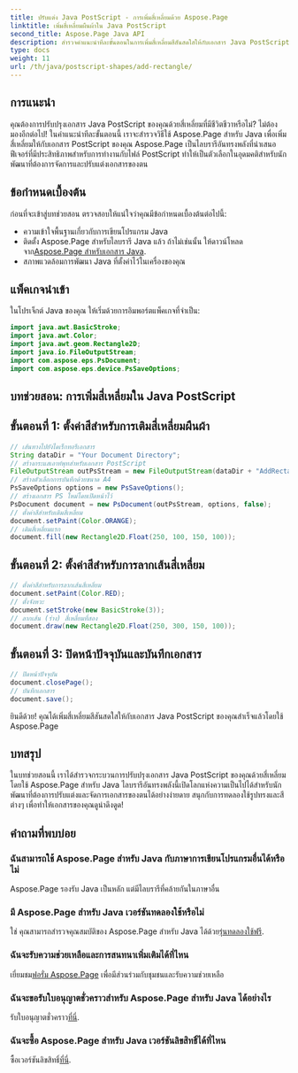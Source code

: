 ```yaml
---
title: ปรับแต่ง Java PostScript - การเพิ่มสี่เหลี่ยมด้วย Aspose.Page
linktitle: เพิ่มสี่เหลี่ยมผืนผ้าใน Java PostScript
second_title: Aspose.Page Java API
description: สำรวจคำแนะนำทีละขั้นตอนในการเพิ่มสี่เหลี่ยมสีสันสดใสให้กับเอกสาร Java PostScript โดยใช้ Aspose.Page สำหรับ Java ปรับปรุงการปรับแต่งเอกสารของคุณได้อย่างง่ายดาย!
type: docs
weight: 11
url: /th/java/postscript-shapes/add-rectangle/
---
```

## การแนะนำ
คุณต้องการปรับปรุงเอกสาร Java PostScript ของคุณด้วยสี่เหลี่ยมที่มีชีวิตชีวาหรือไม่? ไม่ต้องมองอีกต่อไป! ในคำแนะนำทีละขั้นตอนนี้ เราจะสำรวจวิธีใช้ Aspose.Page สำหรับ Java เพื่อเพิ่มสี่เหลี่ยมให้กับเอกสาร PostScript ของคุณ Aspose.Page เป็นไลบรารีอันทรงพลังที่นำเสนอฟีเจอร์ที่มีประสิทธิภาพสำหรับการทำงานกับไฟล์ PostScript ทำให้เป็นตัวเลือกในอุดมคติสำหรับนักพัฒนาที่ต้องการจัดการและปรับแต่งเอกสารของตน
## ข้อกำหนดเบื้องต้น
ก่อนที่จะเข้าสู่บทช่วยสอน ตรวจสอบให้แน่ใจว่าคุณมีข้อกำหนดเบื้องต้นต่อไปนี้:
- ความเข้าใจพื้นฐานเกี่ยวกับการเขียนโปรแกรม Java
-  ติดตั้ง Aspose.Page สำหรับไลบรารี Java แล้ว ถ้าไม่เช่นนั้น ให้ดาวน์โหลดจาก[Aspose.Page สำหรับเอกสาร Java](https://reference.aspose.com/page/java/).
- สภาพแวดล้อมการพัฒนา Java ที่ตั้งค่าไว้ในเครื่องของคุณ
## แพ็คเกจนำเข้า
ในโปรเจ็กต์ Java ของคุณ ให้เริ่มด้วยการอิมพอร์ตแพ็คเกจที่จำเป็น:
```java
import java.awt.BasicStroke;
import java.awt.Color;
import java.awt.geom.Rectangle2D;
import java.io.FileOutputStream;
import com.aspose.eps.PsDocument;
import com.aspose.eps.device.PsSaveOptions;
```
## บทช่วยสอน: การเพิ่มสี่เหลี่ยมใน Java PostScript
## ขั้นตอนที่ 1: ตั้งค่าสีสำหรับการเติมสี่เหลี่ยมผืนผ้า
```java
// เส้นทางไปยังไดเร็กทอรีเอกสาร
String dataDir = "Your Document Directory";
// สร้างกระแสเอาท์พุทสำหรับเอกสาร PostScript
FileOutputStream outPsStream = new FileOutputStream(dataDir + "AddRectangle_outPS.ps");
// สร้างตัวเลือกการบันทึกด้วยขนาด A4
PsSaveOptions options = new PsSaveOptions();
// สร้างเอกสาร PS ใหม่โดยเปิดหน้าไว้
PsDocument document = new PsDocument(outPsStream, options, false);
// ตั้งค่าสีสำหรับเติมสี่เหลี่ยม
document.setPaint(Color.ORANGE);        
// เติมสี่เหลี่ยมแรก
document.fill(new Rectangle2D.Float(250, 100, 150, 100));
```
## ขั้นตอนที่ 2: ตั้งค่าสีสำหรับการลากเส้นสี่เหลี่ยม
```java
// ตั้งค่าสีสำหรับการลากเส้นสี่เหลี่ยม
document.setPaint(Color.RED);
// ตั้งจังหวะ
document.setStroke(new BasicStroke(3));
// ลากเส้น (ร่าง) สี่เหลี่ยมที่สอง
document.draw(new Rectangle2D.Float(250, 300, 150, 100));
```
## ขั้นตอนที่ 3: ปิดหน้าปัจจุบันและบันทึกเอกสาร
```java
// ปิดหน้าปัจจุบัน
document.closePage();
// บันทึกเอกสาร
document.save();
```
ยินดีด้วย! คุณได้เพิ่มสี่เหลี่ยมสีสันสดใสให้กับเอกสาร Java PostScript ของคุณสำเร็จแล้วโดยใช้ Aspose.Page
## บทสรุป
ในบทช่วยสอนนี้ เราได้สำรวจกระบวนการปรับปรุงเอกสาร Java PostScript ของคุณด้วยสี่เหลี่ยมโดยใช้ Aspose.Page สำหรับ Java ไลบรารีอันทรงพลังนี้เปิดโลกแห่งความเป็นไปได้สำหรับนักพัฒนาที่ต้องการปรับแต่งและจัดการเอกสารของตนได้อย่างง่ายดาย
สนุกกับการทดลองใช้รูปทรงและสีต่างๆ เพื่อทำให้เอกสารของคุณดูน่าดึงดูด!
## คำถามที่พบบ่อย

### ฉันสามารถใช้ Aspose.Page สำหรับ Java กับภาษาการเขียนโปรแกรมอื่นได้หรือไม่
Aspose.Page รองรับ Java เป็นหลัก แต่มีไลบรารีที่คล้ายกันในภาษาอื่น
### มี Aspose.Page สำหรับ Java เวอร์ชันทดลองใช้หรือไม่
 ใช่ คุณสามารถสำรวจคุณสมบัติของ Aspose.Page สำหรับ Java ได้ด้วย[รุ่นทดลองใช้ฟรี](https://releases.aspose.com/).
### ฉันจะรับความช่วยเหลือและการสนทนาเพิ่มเติมได้ที่ไหน
 เยี่ยมชม[ฟอรั่ม Aspose.Page](https://forum.aspose.com/c/page/39) เพื่อมีส่วนร่วมกับชุมชนและรับความช่วยเหลือ
### ฉันจะขอรับใบอนุญาตชั่วคราวสำหรับ Aspose.Page สำหรับ Java ได้อย่างไร
 รับใบอนุญาตชั่วคราว[ที่นี่](https://purchase.aspose.com/temporary-license/).
### ฉันจะซื้อ Aspose.Page สำหรับ Java เวอร์ชันลิขสิทธิ์ได้ที่ไหน
 ซื้อเวอร์ชันลิขสิทธิ์[ที่นี่](https://purchase.aspose.com/buy).